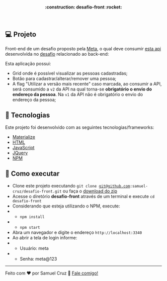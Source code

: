 <h4 align="center"> 
	:construction: desafio-front :rocket:
</h4>
<br>

## :computer: Projeto

Front-end de um desafio proposto pela [Meta](https://www.meta.com.br/), o qual deve consumir [esta api](https://desafio-meta-back.herokuapp.com/swagger-ui.html#/) desenvolvida no [desafio](https://github.com/samuel-cruz/desafio/) relacionado ao back-end:

Esta aplicação possui:
- Grid onde é possível visualizar as pessoas cadastradas;
- Botão para cadastrar/alterar/remover uma pessoa;
- A flag "Utilizar a versão mais recente" caso marcada, ao consumir a API, será consumido a <code>v2</code> da API na qual torna-se **obrigatório o envio do endereço da pessoa**. Na <code>v1</code> da API não é obrigatório o envio do endereço da pessoa;

## :rocket: Tecnologias

Este projeto foi desenvolvido com as seguintes tecnologias/frameworks:

- [Materialize](https://materializecss.com/) 
- [HTML](https://developer.mozilla.org/pt-BR/docs/Web/HTML)
- [JavaScript](https://developer.mozilla.org/pt-BR/docs/Aprender/JavaScript)
- [JQuery](https://jquery.com/)
- [NPM](https://www.npmjs.com/)

## :thinking: Como executar
- Clone este projeto executando <code>git clone git@github.com:samuel-cruz/desafio-front.git</code> ou faça o [download do zip](https://github.com/samuel-cruz/desafio-front/archive/master.zip)
- Acesse o diretório **desafio-front** através de um terminal e execute <code>cd desafio-front</code>
- Considerando que esteja utilizando o NPM, execute:
- - <code>npm install</code>
- - <code>npm start</code>
- Abra um navegador e digite o endereço <code>http://localhost:3340</code>
- Ao abrir a tela de login informe:
- - Usuário: meta
- - Senha: meta@123

---

Feito com ♥ por Samuel Cruz :wave: [Fale comigo!](https://samuel-cruz.github.io/)
